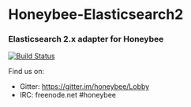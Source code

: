 # Honeybee-Elasticsearch2
### Elasticsearch 2.x adapter for Honeybee

[![Build Status](https://travis-ci.org/honeybee/elasticsearch2.svg?branch=master)](https://travis-ci.org/honeybee/elasticsearch2)

Find us on:

* Gitter: https://gitter.im/honeybee/Lobby
* IRC: freenode.net #honeybee